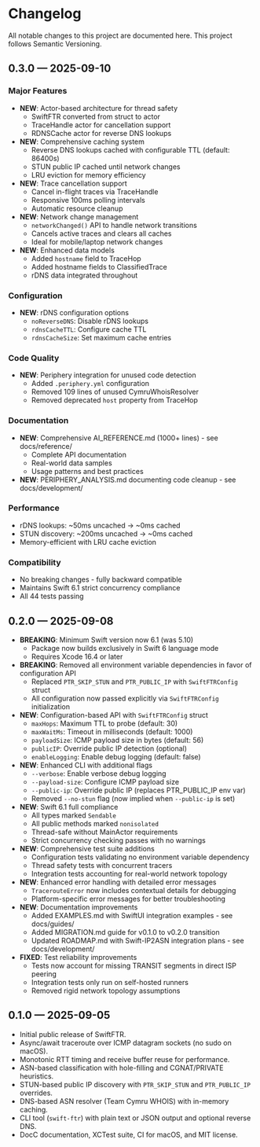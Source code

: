 Changelog
=========

All notable changes to this project are documented here. This project follows Semantic Versioning.

0.3.0 — 2025-09-10
------------------
### Major Features
- **NEW**: Actor-based architecture for thread safety
  - SwiftFTR converted from struct to actor
  - TraceHandle actor for cancellation support
  - RDNSCache actor for reverse DNS lookups
- **NEW**: Comprehensive caching system
  - Reverse DNS lookups cached with configurable TTL (default: 86400s)
  - STUN public IP cached until network changes
  - LRU eviction for memory efficiency
- **NEW**: Trace cancellation support
  - Cancel in-flight traces via TraceHandle
  - Responsive 100ms polling intervals
  - Automatic resource cleanup
- **NEW**: Network change management
  - `networkChanged()` API to handle network transitions
  - Cancels active traces and clears all caches
  - Ideal for mobile/laptop network changes
- **NEW**: Enhanced data models
  - Added `hostname` field to TraceHop
  - Added hostname fields to ClassifiedTrace
  - rDNS data integrated throughout

### Configuration
- **NEW**: rDNS configuration options
  - `noReverseDNS`: Disable rDNS lookups
  - `rdnsCacheTTL`: Configure cache TTL
  - `rdnsCacheSize`: Set maximum cache entries

### Code Quality
- **NEW**: Periphery integration for unused code detection
  - Added `.periphery.yml` configuration
  - Removed 109 lines of unused CymruWhoisResolver
  - Removed deprecated `host` property from TraceHop

### Documentation
- **NEW**: Comprehensive AI_REFERENCE.md (1000+ lines) - see docs/reference/
  - Complete API documentation
  - Real-world data samples
  - Usage patterns and best practices
- **NEW**: PERIPHERY_ANALYSIS.md documenting code cleanup - see docs/development/

### Performance
- rDNS lookups: ~50ms uncached → ~0ms cached
- STUN discovery: ~200ms uncached → ~0ms cached
- Memory-efficient with LRU cache eviction

### Compatibility
- No breaking changes - fully backward compatible
- Maintains Swift 6.1 strict concurrency compliance
- All 44 tests passing

0.2.0 — 2025-09-08
-------------------
- **BREAKING**: Minimum Swift version now 6.1 (was 5.10)
  - Package now builds exclusively in Swift 6 language mode
  - Requires Xcode 16.4 or later
- **BREAKING**: Removed all environment variable dependencies in favor of configuration API
  - Replaced `PTR_SKIP_STUN` and `PTR_PUBLIC_IP` with `SwiftFTRConfig` struct
  - All configuration now passed explicitly via `SwiftFTRConfig` initialization
- **NEW**: Configuration-based API with `SwiftFTRConfig` struct
  - `maxHops`: Maximum TTL to probe (default: 30)
  - `maxWaitMs`: Timeout in milliseconds (default: 1000)
  - `payloadSize`: ICMP payload size in bytes (default: 56)
  - `publicIP`: Override public IP detection (optional)
  - `enableLogging`: Enable debug logging (default: false)
- **NEW**: Enhanced CLI with additional flags
  - `--verbose`: Enable verbose debug logging
  - `--payload-size`: Configure ICMP payload size
  - `--public-ip`: Override public IP (replaces PTR_PUBLIC_IP env var)
  - Removed `--no-stun` flag (now implied when `--public-ip` is set)
- **NEW**: Swift 6.1 full compliance
  - All types marked `Sendable`
  - All public methods marked `nonisolated`
  - Thread-safe without MainActor requirements
  - Strict concurrency checking passes with no warnings
- **NEW**: Comprehensive test suite additions
  - Configuration tests validating no environment variable dependency
  - Thread safety tests with concurrent tracers
  - Integration tests accounting for real-world network topology
- **NEW**: Enhanced error handling with detailed error messages
  - `TracerouteError` now includes contextual details for debugging
  - Platform-specific error messages for better troubleshooting
- **NEW**: Documentation improvements
  - Added EXAMPLES.md with SwiftUI integration examples - see docs/guides/
  - Added MIGRATION.md guide for v0.1.0 to v0.2.0 transition
  - Updated ROADMAP.md with Swift-IP2ASN integration plans - see docs/development/
- **FIXED**: Test reliability improvements
  - Tests now account for missing TRANSIT segments in direct ISP peering
  - Integration tests only run on self-hosted runners
  - Removed rigid network topology assumptions

0.1.0 — 2025-09-05
-------------------
- Initial public release of SwiftFTR.
- Async/await traceroute over ICMP datagram sockets (no sudo on macOS).
- Monotonic RTT timing and receive buffer reuse for performance.
- ASN-based classification with hole-filling and CGNAT/PRIVATE heuristics.
- STUN-based public IP discovery with `PTR_SKIP_STUN` and `PTR_PUBLIC_IP` overrides.
- DNS-based ASN resolver (Team Cymru WHOIS) with in-memory caching.
- CLI tool (`swift-ftr`) with plain text or JSON output and optional reverse DNS.
- DocC documentation, XCTest suite, CI for macOS, and MIT license.
